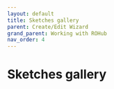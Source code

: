```yaml
---
layout: default
title: Sketches gallery
parent: Create/Edit Wizard
grand_parent: Working with ROHub
nav_order: 4
---
```


# Sketches gallery
